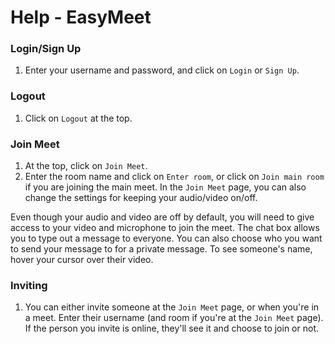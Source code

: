 Help - EasyMeet
======

### Login/Sign Up
1. Enter your username and password, and click on `Login` or `Sign Up`.

### Logout
1. Click on `Logout` at the top.

### Join Meet
1. At the top, click on `Join Meet`.
2. Enter the room name and click on `Enter room`, or click on `Join main room` if you are joining the main meet.
In the `Join Meet` page, you can also change the settings for keeping your audio/video on/off.

Even though your audio and video are off by default, you will need to give access to your video and microphone to join the meet. The chat box allows you to type out a message to everyone. You can also choose who you want to send your message to for a private message. To see someone's name, hover your cursor over their video.

### Inviting
1. You can either invite someone at the `Join Meet` page, or when you're in a meet. Enter their username (and room if you're at the `Join Meet` page). If the person you invite is online, they'll see it and choose to join or not.